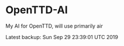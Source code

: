 # OpenTTD-AI
My AI for OpenTTD, will use primarily air

Latest backup: Sun Sep 29 23:39:01 UTC 2019
